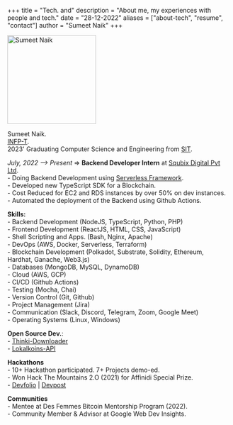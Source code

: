 +++
title = "Tech. and"
description = "About me, my experiences with people and tech."
date = "28-12-2022"
aliases = ["about-tech", "resume", "contact"]
author = "Sumeet Naik"
+++

<img src="/images/avatar.png" height="200px" width="200px" alt="Sumeet Naik">

Sumeet Naik.  
[INFP-T](https://www.16personalities.com/infp-personality).  
2023' Graduating Computer Science and Engineering from [SIT](https://silicon.ac.in).  


<em>July, 2022 --> Present </em>=> <strong>Backend Developer Intern</strong> at [Squbix Digital Pvt Ltd](https://squbix.com).  
    - Doing Backend Development using [Serverless Framework](https://serverless.com).  
    - Developed new TypeScript SDK for a Blockchain.  
    - Cost Reduced for EC2 and RDS instances by over 50% on dev instances.  
    - Automated the deployment of the Backend using Github Actions.  

<strong>Skills:</strong>  
    - Backend Development (NodeJS, TypeScript, Python, PHP)  
    - Frontend Development (ReactJS, HTML, CSS, JavaScript)  
    - Shell Scripting and Apps. (Bash, Nginx, Apache)  
    - DevOps (AWS, Docker, Serverless, Terraform)  
    - Blockchain Development (Polkadot, Substrate, Solidity, Ethereum, Hardhat, Ganache, Web3.js)  
    - Databases (MongoDB, MySQL, DynamoDB)  
    - Cloud (AWS, GCP)  
    - CI/CD (Github Actions)  
    - Testing (Mocha, Chai)  
    - Version Control (Git, Github)  
    - Project Management (Jira)  
    - Communication (Slack, Discord, Telegram, Zoom, Google Meet)  
    - Operating Systems (Linux, Windows)  

<strong>Open Source Dev.</strong>:  
    - [Thinki-Downloader](https://github.com/sumeetweb/Thinki-Downloader)  
    - [Lokalkoins-API](https://github.com/sumeetweb/Lokalkoins-API)  

<strong>Hackathons</strong>  
    - 10+ Hackathon participated. 7+ Projects demo-ed.  
    - Won Hack The Mountains 2.O (2021) for Affinidi Special Prize.  
    - [Devfolio](https://devfolio.co/@sumeetnaik) | [Devpost](https://devpost.com/sumeetweb)  

<strong>Communities</strong>  
    - Mentee at Des Femmes Bitcoin Mentorship Program (2022).  
    - Community Member & Advisor at Google Web Dev Insights.  